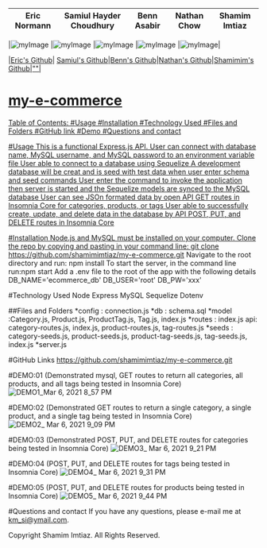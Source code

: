 |Eric Normann|Samiul Hayder Choudhury|Benn Asabir|Nathan Chow|Shamim Imtiaz|
|:---:|:---:|:---:|:---:|:---:|


|![myImage](https://ca.slack-edge.com/T01EXTZCZ44-U01FFJX35EH-8853f39f557f-512)
|![myImage](https://avatars.githubusercontent.com/u/3344833?s=460&u=46efd9bd90904237b452dbaefdb03a57156ef84b&v=4)
|![myImage](https://ca.slack-edge.com/T01EXTZCZ44-U01FR9XTTN0-9995038c9f3b-512)
|![myImage](https://ca.slack-edge.com/T01EXTZCZ44-U01FGC3DAN7-41377ad60b24-512)
|![myImage](https://ca.slack-edge.com/T01EXTZCZ44-U01F9AY18T0-ad94549a1f86-512)|

|<a href="https://github.com/e-p-n" target="_blank">Eric's Github</a>| <a href="https://github.com/samiul1988"> Samiul's Github</a>|<a href="https://github.com/BennAsabir">Benn's Github</a>|<a href="https://github.com/nchow18">Nathan's Github</a>|<a href="https://github.com/shamimimtiaz">Shamimim's Github|""|




# my-e-commerce

Table of Contents:
#Usage
#Installation
#Technology Used
#Files and Folders
#GitHub link
#Demo
#Questions and contact


#Usage
This is a functional Express.js API. 
User can connect with database name, MySQL username, and MySQL password to an environment variable file
User able to connect to a database using Sequelize
A development database will be creat and is seed with test data when user enter schema and seed commands
User enter the command to invoke the application then server is started and the Sequelize models are synced to the MySQL database
User can see JSOn formated data by open API GET routes in Insomnia Core for categories, products, or tags
User able to successfully create, update, and delete data in the database by API POST, PUT, and DELETE routes in Insomnia Core


#Installation
Node.js and MySQL must be installed on your computer.
Clone the repo by copying and pasting in your command line:
git clone https://github.com/shamimimtiaz/my-e-commerce.git
Navigate to the root directory and run: npm install
To start the server, in the command line run:npm start
Add a .env file to the root of the app with the following details
DB_NAME='ecommerce_db'
DB_USER='root'
DB_PW='xxx'


#Technology Used
Node
Express
MySQL
Sequelize
Dotenv


##Files and Folders
*config 	: connection.js
*db 	: schema.sql
*model	:Category.js, Product.js, ProductTag.js, Tag.js, index.js
*routes	: index.js 
	api: category-routes.js, index.js, product-routes.js, tag-routes.js
*seeds	: category-seeds.js, product-seeds.js, product-tag-seeds.js, tag-seeds.js, index.js
*server.js


	
#GitHub Links
https://github.com/shamimimtiaz/my-e-commerce.git


#DEMO:01 (Demonstrated mysql, GET routes to return all categories, all products, and all tags being tested in Insomnia Core)
![DEMO1_Mar 6, 2021 8_57 PM](https://user-images.githubusercontent.com/75001492/110227402-369fd180-7ec6-11eb-9e58-de3859f2c515.gif)

#DEMO:02 (Demonstrated GET routes to return a single category, a single product, and a single tag being tested in Insomnia Core)
![DEMO2_ Mar 6, 2021 9_09 PM](https://user-images.githubusercontent.com/75001492/110227462-bded4500-7ec6-11eb-899b-5d88fcde3601.gif)

#DEMO:03 (Demonstrated POST, PUT, and DELETE routes for categories being tested in Insomnia Core)
![DEMO3_ Mar 6, 2021 9_21 PM](https://user-images.githubusercontent.com/75001492/110227488-eaa15c80-7ec6-11eb-93cb-81937bfcbe5b.gif)

#DEMO:04 (POST, PUT, and DELETE routes for tags being tested in Insomnia Core)
![DEMO4_ Mar 6, 2021 9_31 PM](https://user-images.githubusercontent.com/75001492/110227510-1cb2be80-7ec7-11eb-926d-c31e55ce5237.gif)

#DEMO:05 (POST, PUT, and DELETE routes for products being tested in Insomnia Core)
![DEMO5_ Mar 6, 2021 9_44 PM](https://user-images.githubusercontent.com/75001492/110227548-774c1a80-7ec7-11eb-854b-e6e7da0a245f.gif)


#Questions and contact
If you have any questions, please e-mail me at km_si@ymail.com.


Copyright Shamim Imtiaz. All Rights Reserved.

